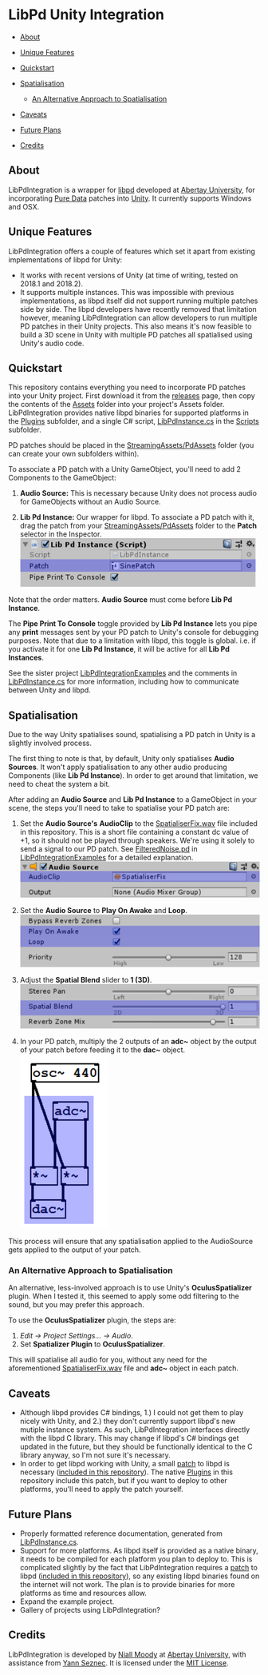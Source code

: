 # LibPd Unity Integration

- [About](#about)
- [Unique Features](#unique-features)
- [Quickstart](#quickstart)
- [Spatialisation](#spatialisation)

  - [An Alternative Approach to Spatialisation](#an-alternative-approach-to-spatialisation)
- [Caveats](#caveats)
- [Future Plans](#future-plans)
- [Credits](#credits)

## About

LibPdIntegration is a wrapper for [libpd](http://libpd.cc/) developed at [Abertay University](http://www.abertay.ac.uk), for incorporating [Pure Data](https://puredata.info/) patches into [Unity](https://unity3d.com/). It currently supports Windows and OSX.

## Unique Features

LibPdIntegration offers a couple of features which set it apart from existing implementations of libpd for Unity:

- It works with recent versions of Unity (at time of writing, tested on 2018.1 and 2018.2).
- It supports multiple instances. This was impossible with previous implementations, as libpd itself did not support running multiple patches side by side. The libpd developers have recently removed that limitation however, meaning LibPdIntegration can allow developers to run multiple PD patches in their Unity projects. This also means it's now feasible to build a 3D scene in Unity with multiple PD patches all spatialised using Unity's audio code.

## Quickstart

This repository contains everything you need to incorporate PD patches into your Unity project. First download it from the [releases](https://github.com/LibPdIntegration/LibPdIntegration/releases) page, then copy the contents of the [Assets](Assets/) folder into your project's Assets folder. LibPdIntegration provides native libpd binaries for supported platforms in the [Plugins](Assets/Plugins/) subfolder, and a single C# script, [LibPdInstance.cs](Assets/Scripts/LibPdInstance.cs) in the [Scripts](Assets/Scripts/) subfolder.

PD patches should be placed in the [StreamingAssets/PdAssets](Assets/StreamingAssets/PdAssets/) folder (you can create your own subfolders within).

To associate a PD patch with a Unity GameObject, you'll need to add 2 Components to the GameObject:

1. **Audio Source:** This is necessary because Unity does not process audio for GameObjects without an Audio Source.

2. **Lib Pd Instance:** Our wrapper for libpd. To associate a PD patch with it, drag the patch from your [StreamingAssets/PdAssets](Assets/StreamingAssets/PdAssets/) folder to the **Patch** selector in the Inspector.
![LibPdInstance Inspector Patch Selector](docs/images/libpdinstance-patch.png)

Note that the order matters. **Audio Source** must come before **Lib Pd Instance**.

The **Pipe Print To Console** toggle provided by **Lib Pd Instance** lets you pipe any **print** messages sent by your PD patch to Unity's console for debugging purposes. Note that due to a limitation with libpd, this toggle is global. i.e. if you activate it for one **Lib Pd Instance**, it will be active for all **Lib Pd Instances**.

See the sister project [LibPdIntegrationExamples](https://github.com/LibPdIntegration/LibPdIntegrationExamples) and the comments in [LibPdInstance.cs](Assets/Scripts/LibPdInstance.cs) for more information, including how to communicate between Unity and libpd.

## Spatialisation

Due to the way Unity spatialises sound, spatialising a PD patch in Unity is a slightly involved process.

The first thing to note is that, by default, Unity only spatialises **Audio Sources**. It won't apply spatialisation to any other audio producing Components (like **Lib Pd Instance**). In order to get around that limitation, we need to cheat the system a bit.

After adding an **Audio Source** and **Lib Pd Instance** to a GameObject in your scene, the steps you'll need to take to spatialise your PD patch are:

1. Set the **Audio Source's** **AudioClip** to the [SpatialiserFix.wav](extras/SpatialiserFix.wav) file included in this repository. This is a short file containing a constant dc value of +1, so it should not be played through speakers. We're using it solely to send a signal to our PD patch. See [FilteredNoise.pd](https://github.com/LibPdIntegration/LibPdIntegrationExamples/tree/master/Assets/StreamingAssets/PdAssets/SpatialisationPatches) in [LibPdIntegrationExamples](https://github.com/LibPdIntegration/LibPdIntegrationExamples) for a detailed explanation.
![Spatialisation Inspector Audio Clip Setting](/docs/images/spatialiserfix-audioclip.png)

2. Set the **Audio Source** to **Play On Awake** and **Loop**.
![Spatialisation Inspector Loop Setting](/docs/images/spatialiserfix-loop.png)

3. Adjust the **Spatial Blend** slider to **1 (3D)**.  
![Spatialisation Inspector Spatial Blend Setting](/docs/images/spatialiserfix-spatialblend.png)

4. In your PD patch, multiply the 2 outputs of an **adc~** object by the output of your patch before feeding it to the **dac~** object.
![Spatialisation PD adc~ output](/docs/images/spatialiserfix-adc.png)

This process will ensure that any spatialisation applied to the AudioSource gets applied to the output of your patch.

### An Alternative Approach to Spatialisation

An alternative, less-involved approach is to use Unity's **OculusSpatializer** plugin. When I tested it, this seemed to apply some odd filtering to the sound, but you may prefer this approach.

To use the **OculusSpatializer** plugin, the steps are:

1. *Edit -> Project Settings... -> Audio*.
2. Set **Spatializer Plugin** to **OculusSpatializer**.

This will spatialise all audio for you, without any need for the aforementioned [SpatialiserFix.wav](extras/SpatialiserFix.wav) file and **adc~** object in each patch.

## Caveats

- Although libpd provides C# bindings, 1.) I could not get them to play nicely with Unity, and 2.) they don't currently support libpd's new mutiple instance system. As such, LibPdIntegration interfaces directly with the libpd C library. This may change if libpd's C# bindings get updated in the future, but they should be functionally identical to the C library anyway, so I'm not sure it's necessary.
- In order to get libpd working with Unity, a small [patch](extras/PatchInfo.md) to libpd is necessary ([included in this repository](extras/z_libpd.patch)). The native [Plugins](Assets/Plugins/) in this repository include this patch, but if you want to deploy to other platforms, you'll need to apply the patch yourself.

## Future Plans

- Properly formatted reference documentation, generated from [LibPdInstance.cs](Assets/Scripts/LibPdInstance.cs).
- Support for more platforms. As libpd itself is provided as a native binary, it needs to be compiled for each platform you plan to deploy to. This is complicated slightly by the fact that LibPdIntegration requires a [patch](extras/PatchInfo.md) to libpd ([included in this repository](extras/z_libpd.patch)), so any existing libpd binaries found on the internet will not work. The plan is to provide binaries for more platforms as time and resources allow.
- Expand the example project.
- Gallery of projects using LibPdIntegration?

## Credits

LibPdIntegration is developed by [Niall Moody](http://www.niallmoody.com) at [Abertay University](http://www.abertay.ac.uk), with assistance from [Yann Seznec](http://www.yannseznec.com/). It is licensed under the [MIT License](LICENSE.txt).